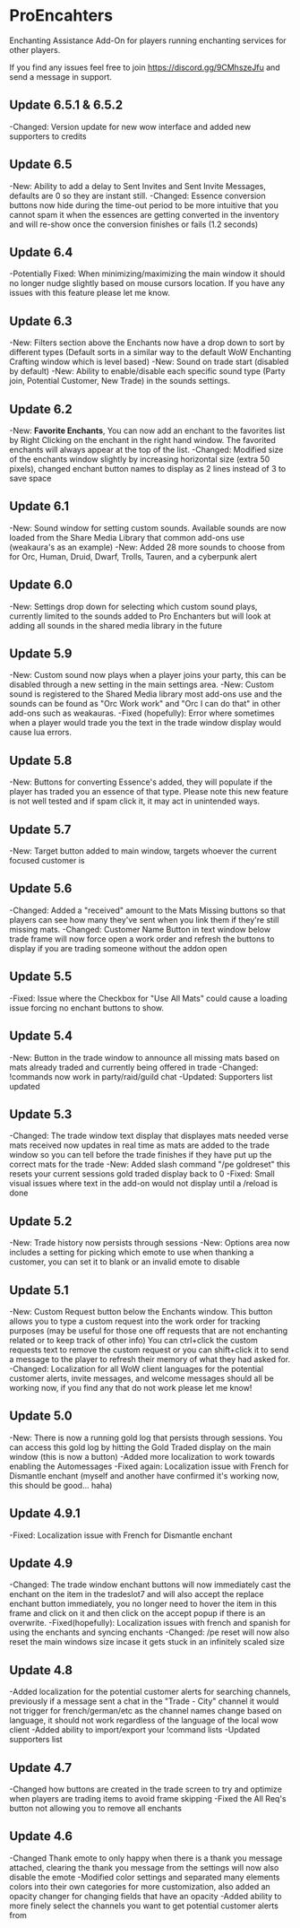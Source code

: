 # ProEncahters

Enchanting Assistance Add-On for players running enchanting services for other players.

If you find any issues feel free to join https://discord.gg/9CMhszeJfu and send a message in support.

## Update 6.5.1 & 6.5.2
-Changed: Version update for new wow interface and added new supporters to credits

## Update 6.5
-New: Ability to add a delay to Sent Invites and Sent Invite Messages, defaults are 0 so they are instant still.
-Changed: Essence conversion buttons now hide during the time-out period to be more intuitive that you cannot spam it when the essences are getting converted in the inventory and will re-show once the conversion finishes or fails (1.2 seconds)

## Update 6.4
-Potentially Fixed: When minimizing/maximizing the main window it should no longer nudge slightly based on mouse cursors location. If you have any issues with this feature please let me know.

## Update 6.3
-New: Filters section above the Enchants now have a drop down to sort by different types (Default sorts in a similar way to the default WoW Enchanting Crafting window which is level based)
-New: Sound on trade start (disabled by default)
-New: Ability to enable/disable each specific sound type (Party join, Potential Customer, New Trade) in the sounds settings.

## Update 6.2
-New: **Favorite Enchants**, You can now add an enchant to the favorites list by Right Clicking on the enchant in the right hand window. The favorited enchants will always appear at the top of the list.
-Changed: Modified size of the enchants window slightly by increasing horizontal size (extra 50 pixels), changed enchant button names to display as 2 lines instead of 3 to save space

## Update 6.1
-New: Sound window for setting custom sounds. Available sounds are now loaded from the Share Media Library that common add-ons use (weakaura's as an example)
-New: Added 28 more sounds to choose from for Orc, Human, Druid, Dwarf, Trolls, Tauren, and a cyberpunk alert

## Update 6.0
-New: Settings drop down for selecting which custom sound plays, currently limited to the sounds added to Pro Enchanters but will look at adding all sounds in the shared media library in the future

## Update 5.9
-New: Custom sound now plays when a player joins your party, this can be disabled through a new setting in the main settings area.
-New: Custom sound is registered to the Shared Media library most add-ons use and the sounds can be found as "Orc Work work" and "Orc I can do that" in other add-ons such as weakauras.
-Fixed (hopefully): Error where sometimes when a player would trade you the text in the trade window display would cause lua errors.

## Update 5.8
-New: Buttons for converting Essence's added, they will populate if the player has traded you an essence of that type. Please note this new feature is not well tested and if spam click it, it may act in unintended ways.

## Update 5.7
-New: Target button added to main window, targets whoever the current focused customer is

## Update 5.6
-Changed: Added a "received" amount to the Mats Missing buttons so that players can see how many they've sent when you link them if they're still missing mats.
-Changed: Customer Name Button in text window below trade frame will now force open a work order and refresh the buttons to display if you are trading someone without the addon open

## Update 5.5
-Fixed: Issue where the Checkbox for "Use All Mats" could cause a loading issue forcing no enchant buttons to show.

## Update 5.4
-New: Button in the trade window to announce all missing mats based on mats already traded and currently being offered in trade
-Changed: !commands now work in party/raid/guild chat
-Updated: Supporters list updated

## Update 5.3
-Changed: The trade window text display that displayes mats needed verse mats received now updates in real time as mats are added to the trade window so you can tell before the trade finishes if they have put up the correct mats for the trade
-New: Added slash command "/pe goldreset" this resets your current sessions gold traded display back to 0
-Fixed: Small visual issues where text in the add-on would not display until a /reload is done

## Update 5.2
-New: Trade history now persists through sessions
-New: Options area now includes a setting for picking which emote to use when thanking a customer, you can set it to blank or an invalid emote to disable

## Update 5.1
-New: Custom Request button below the Enchants window. This button allows you to type a custom request into the work order for tracking purposes (may be useful for those one off requests that are not enchanting related or to keep track of other info)
You can ctrl+click the custom requests text to remove the custom request or you can shift+click it to send a message to the player to refresh their memory of what they had asked for.
-Changed: Localization for all WoW client languages for the potential customer alerts, invite messages, and welcome messages should all be working now, if you find any that do not work please let me know!

## Update 5.0
-New: There is now a running gold log that persists through sessions. You can access this gold log by hitting the Gold Traded display on the main window (this is now a button)
-Added more localization to work towards enabling the Automessages
-Fixed again: Localization issue with French for Dismantle enchant (myself and another have confirmed it's working now, this should be good... haha)


## Update 4.9.1
-Fixed: Localization issue with French for Dismantle enchant

## Update 4.9
-Changed: The trade window enchant buttons will now immediately cast the enchant on the item in the tradeslot7 and will also accept the replace enchant button immediately, you no longer need to hover the item in this frame and click on it and then click on the accept popup if there is an overwrite.
-Fixed(hopefully): Localization issues with french and spanish for using the enchants and syncing enchants
-Changed: /pe reset will now also reset the main windows size incase it gets stuck in an infinitely scaled size

## Update 4.8
-Added localization for the potential customer alerts for searching channels, previously if a message sent a chat in the "Trade - City" channel it would not trigger for french/german/etc as the channel names change based on language, it should not work regardless of the language of the local wow client
-Added ability to import/export your !command lists
-Updated supporters list

## Update 4.7
-Changed how buttons are created in the trade screen to try and optimize when players are trading items to avoid frame skipping
-Fixed the All Req's button not allowing you to remove all enchants

## Update 4.6
-Changed Thank emote to only happy when there is a thank you message attached, clearing the thank you message from the settings will now also disable the emote
-Modified color settings and separated many elements colors into their own categories for more customization, also added an opacity changer for changing fields that have an opacity
-Added ability to more finely select the channels you want to get potential customer alerts from
